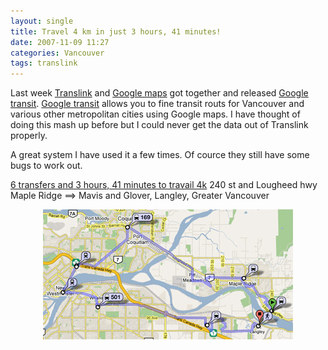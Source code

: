 ```yaml
---
layout: single
title: Travel 4 km in just 3 hours, 41 minutes!
date: 2007-11-09 11:27
categories: Vancouver
tags: translink
---
```

Last week <a href="http://www.google.ca/url?sa=t&amp;ct=res&amp;cd=1&amp;url=http%3A%2F%2Fwww.translink.bc.ca%2F&amp;ei=LqQ0R_b2I6OOgwOqk4mNCw&amp;usg=AFQjCNH0OEk3FTcS8GeV5X6vCgRbgU2T9w&amp;sig2=TTl7Gt46OJfkSiaor5Ij7Q">Translink</a> and <a href="http://www.google.com/maps">Google maps</a> got together and released <a href="http://www.google.com/transit">Google transit</a>.
<a href="http://www.google.com/transit">Google transit</a> allows you to fine transit routs for Vancouver and various other metropolitan cities using Google maps.
I have thought of doing this mash up before but I could never get the data out of Translink properly.

A great system I have used it a few times. Of cource they still have some bugs to work out.

<a href="http://maps.google.ca/maps?f=d&amp;hl=en&amp;geocode=&amp;time=11:08am&amp;date=08%2F11%2F07&amp;ttype=dep&amp;saddr=240+st+and+lougheed+hwy+maple+ridge&amp;daddr=mavis+and+glover,+Langley,+Greater+Vancouver,+British+Columbia,+Canada&amp;dirflg=r&amp;sll=49.176766,-122.567382&amp;sspn=0.01414,0.025234&amp;ie=UTF8&amp;z=11&amp;om=1&amp;start=0">6 transfers and 3 hours, 41 minutes to travail 4k</a>
240 st and Lougheed hwy Maple Ridge ==&gt; Mavis and Glover, Langley, Greater Vancouver
<p style="text-align: center"><img src="/public/uploads/2007/11/translink_map.jpg" /></p>
